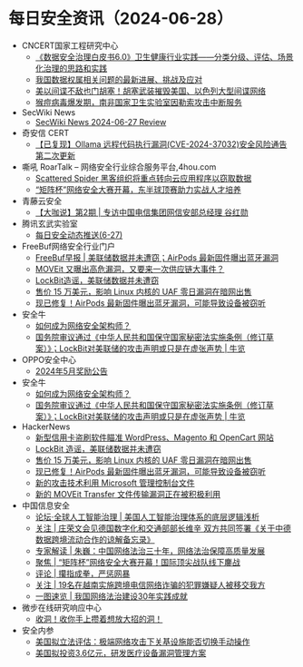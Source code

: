 # 每日安全资讯（2024-06-28）

- CNCERT国家工程研究中心
  - [《数据安全治理白皮书6.0》卫生健康行业实践——分类分级、评估、场景化治理的思路和实践](https://mp.weixin.qq.com/s?__biz=MzUzNDYxOTA1NA==&mid=2247545580&idx=1&sn=e2d387b829913ce8fb0644d5715749af&chksm=fa93842dcde40d3b2278db1bef30424c82138b889a51e2f54ead0566891a16ebc47156c7c3bd&scene=58&subscene=0#rd)
  - [我国数据权属相关问题的最新进展、挑战及应对](https://mp.weixin.qq.com/s?__biz=MzUzNDYxOTA1NA==&mid=2247545580&idx=2&sn=a5df03a8b4fb99d06c6a411ab8aee0b2&chksm=fa93842dcde40d3bbe07d5ea89d1fd5e07ad9e79dad798b2654a2efe0c486ab3cb5323d54b3a&scene=58&subscene=0#rd)
  - [美以间谍不敌也门胡塞！胡塞武装摧毁美国、以色列大型间谍网络](https://mp.weixin.qq.com/s?__biz=MzUzNDYxOTA1NA==&mid=2247545580&idx=3&sn=0de9bbbf209aed6f8203cd583b3fd51a&chksm=fa93842dcde40d3baf070822c6b21c384b146c528c42b0d368e3448d5bddc9f8b60bbfed765d&scene=58&subscene=0#rd)
  - [猴痘病毒爆发期，南非国家卫生实验室因勒索攻击中断服务](https://mp.weixin.qq.com/s?__biz=MzUzNDYxOTA1NA==&mid=2247545580&idx=4&sn=fb65721fd12187b6c80ef95fe23d4e09&chksm=fa93842dcde40d3b2e4c87bd5ad81ff28c0257c1a22c0ca7e9182daa56e5be122f956f77cd01&scene=58&subscene=0#rd)
- SecWiki News
  - [SecWiki News 2024-06-27 Review](http://www.sec-wiki.com/?2024-06-27)
- 奇安信 CERT
  - [【已复现】Ollama 远程代码执行漏洞(CVE-2024-37032)安全风险通告第二次更新](https://mp.weixin.qq.com/s?__biz=MzU5NDgxODU1MQ==&mid=2247501474&idx=1&sn=ab0e32fa5ac1ec16b77b0fa38e76d18f&chksm=fe79e23ac90e6b2c6f110936d0dfb4f694ea475c06d54e21bc9d7f4187a82ed6ef45ce946acc&scene=58&subscene=0#rd)
- 嘶吼 RoarTalk – 网络安全行业综合服务平台,4hou.com
  - [Scattered Spider 黑客组织将重点转向云应用程序以窃取数据](https://www.4hou.com/posts/jg7P)
  - [“矩阵杯”网络安全大赛开幕，东半球顶赛助力实战人才培养](https://www.4hou.com/posts/KGXY)
- 青藤云安全
  - [【大咖说】第2期 | 专访中国电信集团网信安部总经理  谷红勋](https://mp.weixin.qq.com/s?__biz=MzAwNDE4Mzc1NA==&mid=2650848894&idx=1&sn=97dbfb543392acff2de6d8a7b430358a&chksm=80dbdddbb7ac54cd85e88e634c33290ddf24f15662a0b96bfc9965d0cd8d7e8f5067262af47d&scene=58&subscene=0#rd)
- 腾讯玄武实验室
  - [每日安全动态推送(6-27)](https://mp.weixin.qq.com/s?__biz=MzA5NDYyNDI0MA==&mid=2651959709&idx=1&sn=9f063f156ec33951402b248c2eb66a31&chksm=8baed102bcd95814a9e91a9b8cc389e75c4b60910dee5138956d9dce8376d200aeb41082102e&scene=58&subscene=0#rd)
- FreeBuf网络安全行业门户
  - [FreeBuf早报 | 美联储数据并未遭窃；AirPods 最新固件曝出蓝牙漏洞](https://www.freebuf.com/news/404663.html)
  - [MOVEit 又曝出高危漏洞，又要来一次供应链大事件？](https://www.freebuf.com/news/404635.html)
  - [LockBit造谣，美联储数据并未遭窃](https://www.freebuf.com/news/404624.html)
  - [售价 15 万美元，影响 Linux 内核的 UAF 零日漏洞在暗网出售](https://www.freebuf.com/news/404615.html)
  - [现已修复！AirPods 最新固件曝出蓝牙漏洞，可能导致设备被窃听](https://www.freebuf.com/news/404605.html)
- 安全牛
  - [如何成为网络安全架构师？](https://mp.weixin.qq.com/s?__biz=MjM5Njc3NjM4MA==&mid=2651130793&idx=1&sn=b27cf59b39dc2b2df6154c6044c2ab69&chksm=bd15bb7a8a62326ce2e912d03c86724839e2eb65346d95f6a4e4e40ffd2573dc81bd5422d1de&scene=58&subscene=0#rd)
  - [国务院审议通过《中华人民共和国保守国家秘密法实施条例（修订草案）》；LockBit对美联储的攻击声明或只是在虚张声势 | 牛览](https://mp.weixin.qq.com/s?__biz=MjM5Njc3NjM4MA==&mid=2651130793&idx=2&sn=7a482088e92941913d438014e2994716&chksm=bd15bb7a8a62326cfdd9453b21e6e511ad1a7003385e7287fa89df154c99bea6b0c28f7a627c&scene=58&subscene=0#rd)
- OPPO安全中心
  - [2024年5月奖励公告](https://mp.weixin.qq.com/s?__biz=MzUyNzc4Mzk3MQ==&mid=2247493524&idx=1&sn=c15d3cb7e4fa194257e8b5af4773971e&chksm=fa78e6d8cd0f6fce7b3607dd9c31a6a0f27f2eec4a34a89e0e6a49721744bf27e1fd35f1db0d&scene=58&subscene=0#rd)
- 安全牛
  - [如何成为网络安全架构师？](https://www.aqniu.com/industry/105351.html)
  - [国务院审议通过《中华人民共和国保守国家秘密法实施条例（修订草案）》；LockBit对美联储的攻击声明或只是在虚张声势 | 牛览](https://www.aqniu.com/industry/105348.html)
- HackerNews
  - [新型信用卡盗刷软件瞄准 WordPress、Magento 和 OpenCart 网站](https://hackernews.cc/archives/53449)
  - [LockBit 造谣，美联储数据并未遭窃](https://hackernews.cc/archives/53446)
  - [售价 15 万美元，影响 Linux 内核的 UAF 零日漏洞在暗网出售](https://hackernews.cc/archives/53443)
  - [现已修复！AirPods 最新固件曝出蓝牙漏洞，可能导致设备被窃听](https://hackernews.cc/archives/53441)
  - [新的攻击技术利用 Microsoft 管理控制台文件](https://hackernews.cc/archives/53438)
  - [新的 MOVEit Transfer 文件传输漏洞正在被积极利用](https://hackernews.cc/archives/53436)
- 中国信息安全
  - [论坛·全球人工智能治理 | 美国人工智能治理体系的底层逻辑浅析](https://mp.weixin.qq.com/s?__biz=MzA5MzE5MDAzOA==&mid=2664217361&idx=1&sn=3517810c78e1eae2eaea61f1eb932199&chksm=8b59b9e8bc2e30fe4317b65d76620f74d303f1130c6a69f7561e8b9f76aa59c94ab72d5cc568&scene=58&subscene=0#rd)
  - [关注 | 庄荣文会见德国数字化和交通部部长维辛 双方共同签署《关于中德数据跨境流动合作的谅解备忘录》](https://mp.weixin.qq.com/s?__biz=MzA5MzE5MDAzOA==&mid=2664217361&idx=2&sn=e01f93664b8405439933e57dfe6a4ac5&chksm=8b59b9e8bc2e30fe9e97c0bd7d7e071f40481354bf17be4376368ceb57e8add3923b9de76d20&scene=58&subscene=0#rd)
  - [专家解读 | 朱巍：中国网络法治三十年，网络法治保障高质量发展](https://mp.weixin.qq.com/s?__biz=MzA5MzE5MDAzOA==&mid=2664217361&idx=3&sn=60acc8b88e413b0586459367b92bc369&chksm=8b59b9e8bc2e30fe576a34ed0af335675b75e16737055c221462896a3b4b630773d968bbd211&scene=58&subscene=0#rd)
  - [聚焦 | “矩阵杯”网络安全大赛开幕！国际顶尖战队线下鏖战](https://mp.weixin.qq.com/s?__biz=MzA5MzE5MDAzOA==&mid=2664217361&idx=4&sn=3ce61599350ed2e287c40c18d5f6ccff&chksm=8b59b9e8bc2e30fe6ba5103f5b841bf2392fb485671b7a003acc147c60c5c887a8a78648748c&scene=58&subscene=0#rd)
  - [评论 | 攥指成拳，严惩网暴](https://mp.weixin.qq.com/s?__biz=MzA5MzE5MDAzOA==&mid=2664217361&idx=5&sn=eb23b05b5448fcaf4ac7a1c87ee1b5f1&chksm=8b59b9e8bc2e30fee49b657e57c67203b9826adea51aad516eadbae632ac5f5a74794b0de5b2&scene=58&subscene=0#rd)
  - [关注 | 19名在越南实施跨境电信网络诈骗的犯罪嫌疑人被移交我方](https://mp.weixin.qq.com/s?__biz=MzA5MzE5MDAzOA==&mid=2664217361&idx=6&sn=6c868ce8aba66065ba63b4d9e877e44d&chksm=8b59b9e8bc2e30fe24aa024cc87231503ef976f501e63e3b49384c4e6d8c2855090d7451ed99&scene=58&subscene=0#rd)
  - [一图速览 | 我国网络法治建设30年实践成就](https://mp.weixin.qq.com/s?__biz=MzA5MzE5MDAzOA==&mid=2664217361&idx=7&sn=ccaac6a3251c1589cadfa99ffb3bacd3&chksm=8b59b9e8bc2e30fe7487b614761963b92d766e9fb77b2991083f7200b9b6f8fa6e2d1c880412&scene=58&subscene=0#rd)
- 微步在线研究响应中心
  - [收洞！收你手上攒着想放大招的洞！](https://mp.weixin.qq.com/s?__biz=Mzg5MTc3ODY4Mw==&mid=2247506090&idx=1&sn=ebed8eb4c876b935d51f61568c2342ad&chksm=cfcabbbef8bd32a84d79bf3f9b797f23644a5ef93f172f06a892c471d200e12c164fdfa4ef80&scene=58&subscene=0#rd)
- 安全内参
  - [美国拟立法评估：极端网络攻击下关基设施能否切换手动操作](https://mp.weixin.qq.com/s?__biz=MzI4NDY2MDMwMw==&mid=2247512052&idx=1&sn=949d560ab8c66c9491a26ee52fac6290&chksm=ebfae8d4dc8d61c2c6cb4d14bdadbe39714d41d68c22f3f2d4e7ac9f9419695455ba9dd4bf3b&scene=58&subscene=0#rd)
  - [美国拟投资3.6亿元，研发医疗设备漏洞管理方案](https://mp.weixin.qq.com/s?__biz=MzI4NDY2MDMwMw==&mid=2247512052&idx=2&sn=973a40b91068882b5694e3e098e992fe&chksm=ebfae8d4dc8d61c297e37da9b170cf981716348d18b2d4630270d780891fa8f3b2d0aa7c81b0&scene=58&subscene=0#rd)
